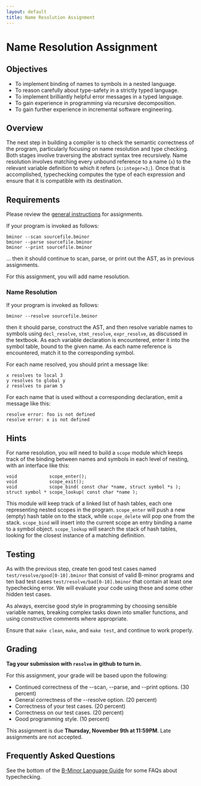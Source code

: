 ```yaml
---
layout: default
title: Name Resolution Assignment
---
```


# Name Resolution Assignment

## Objectives

-  To implement binding of names to symbols in a nested language.
-  To reason carefully about type-safety in a strictly typed language.
-  To implement brilliantly helpful error messages in a typed language.
-  To gain experience in programming via recursive decomposition.
-  To gain further experience in incremental software engineering.

## Overview

The next step in building a compiler is to check the semantic
correctness of the program, particularly focusing on name resolution
and type checking.  Both stages involve traversing the abstract
syntax tree recursively.  Name resolution involves matching every
unbound reference to a name (`x`) to the relevant variable
definition to which it refers (`x:integer=3;`).
Once that is accomplished, typechecking computes the type of each
expression and ensure that it is compatible with its destination.

## Requirements

Please review the [general instructions](general.md) for assignments.

If your program is invoked as follows:
```
bminor --scan sourcefile.bminor
bminor --parse sourcefile.bminor
bminor --print sourcefile.bminor
```
... then it should continue to scan, parse, or print out the AST, as in previous assignments.

For this assignment, you will add name resolution.

### Name Resolution

If your program is invoked as follows:
```
bminor --resolve sourcefile.bminor
```

then it should parse, construct the AST, and then resolve variable names to
symbols using `decl_resolve`, `stmt_resolve`, `expr_resolve`, as
discussed in the textbook.  As each variable declaration is encountered,
enter it into the symbol table, bound to the given name.  As each
name reference is encountered, match it to the corresponding symbol.

For each name resolved, you should print a message like:
```
x resolves to local 3
y resolves to global y
z resolves to param 5
```

For each name that is used without a corresponding declaration, emit a message like this:

```
resolve error: foo is not defined
resolve error: x is not defined
```

## Hints

For name resolution, you will need to build a `scope`
module which keeps track of the binding between names and symbols
in each level of nesting, with an interface like this:

```
void            scope_enter();
void            scope_exit();
void            scope_bind( const char *name, struct symbol *s );
struct symbol * scope_lookup( const char *name );
```

This module will keep track of a linked list of hash
tables, each one representing nested scopes in the program.
`scope_enter` will push a new (empty) hash table on to the
stack, while `scope_delete` will pop one from the stack.
`scope_bind` will insert into the current scope
an entry binding a name to a symbol object.
`scope_lookup` will search the stack of hash tables,
looking for the closest instance of a matching definition.

## Testing

As with the previous step, create ten good test cases named `test/resolve/good[0-10].bminor`
that consist of valid B-minor programs and ten bad test cases `test/resolve/bad[0-10].bminor`
that contain at least one typechecking error.
We will evaluate your code using these and some other hidden test cases.

As always, exercise good style in programming by choosing sensible
variable names, breaking complex tasks down into smaller functions,
and using constructive comments where appropriate.

Ensure that `make clean`, `make`, and `make test`, and continue to work properly.

## Grading

**Tag your submission with `resolve` in github to turn in.**

For this assignment, your grade will be based upon the following:

-  Continued correctness of the --scan, --parse, and --print options. (30 percent)
-  General correctness of the --resolve option. (20 percent)
-  Correctness of your test cases. (20 percent)
-  Correctness on our test cases.  (20 percent)
-  Good programming style. (10 percent)

This assignment is due **Thursday, November 9th at 11:59PM**.  Late assignments are not accepted.

## Frequently Asked Questions

See the bottom of the [B-Minor Language Guide](bminor.md) for some FAQs about typechecking.
